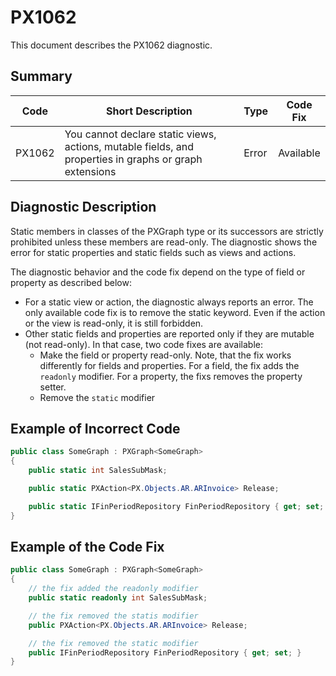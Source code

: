 # PX1062
This document describes the PX1062 diagnostic.

## Summary

| Code   | Short Description                                                                         | Type                           | Code Fix    | 
| ------ | ----------------------------------------------------------------------------------------- | ------------------------------ | ----------- | 
| PX1062 | You cannot declare static views, actions, mutable fields, and properties in graphs or graph extensions | Error | Available | 

## Diagnostic Description

Static members in classes of the PXGraph type or its successors are strictly prohibited unless these members are read-only. The diagnostic shows the error for static properties and static fields such as views and actions.

The diagnostic behavior and the code fix depend on the type of field or property as described below:
 - For a static view or action, the diagnostic always reports an error. The only available code fix is to remove the static keyword. Even if the action or the view is read-only, it is still forbidden.
 - Other static fields and properties are reported only if they are mutable (not read-only). In that case, two code fixes are available:
   - Make the field or property read-only. Note, that the fix works differently for fields and properties. For a field, the fix adds the `readonly` modifier. For a property, the fixs removes the property setter.
   - Remove the `static` modifier

## Example of Incorrect Code

```C#
public class SomeGraph : PXGraph<SomeGraph>
{
    public static int SalesSubMask;

    public static PXAction<PX.Objects.AR.ARInvoice> Release;

    public static IFinPeriodRepository FinPeriodRepository { get; set; }
}
```

## Example of the Code Fix

```C#
public class SomeGraph : PXGraph<SomeGraph>
{
	// the fix added the readonly modifier
    public static readonly int SalesSubMask;

	// the fix removed the statis modifier
    public PXAction<PX.Objects.AR.ARInvoice> Release;

	// the fix removed the static modifier
    public IFinPeriodRepository FinPeriodRepository { get; set; }
}
```